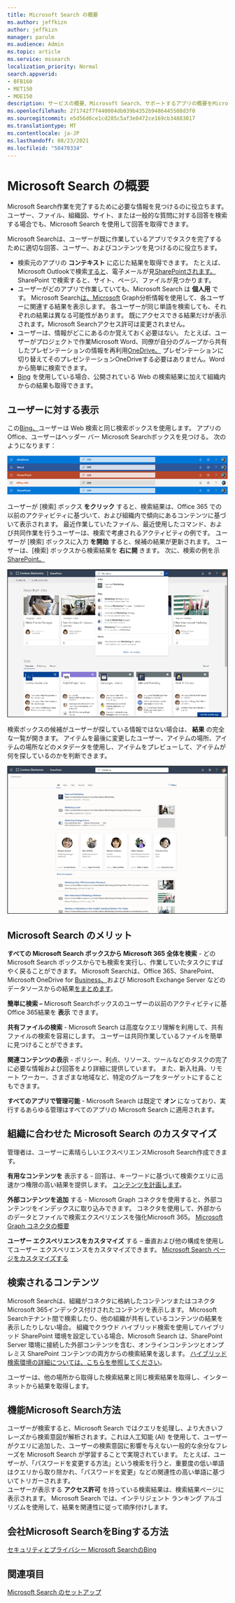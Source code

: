```yaml
---
title: Microsoft Search の概要
ms.author: jeffkizn
author: jeffkizn
manager: parulm
ms.audience: Admin
ms.topic: article
ms.service: mssearch
localization_priority: Normal
search.appverid:
- BFB160
- MET150
- MOE150
description: サービスの概要、Microsoft Search、サポートするアプリの概要をMicrosoft Search。
ms.openlocfilehash: 271742f7f440004db039b4352b9486445508d3f0
ms.sourcegitcommit: e5d56d6ce1cd285c5af3e0472ce169cb34883017
ms.translationtype: MT
ms.contentlocale: ja-JP
ms.lasthandoff: 08/23/2021
ms.locfileid: "58470334"
---
```

# <a name="overview-of-microsoft-search"></a>Microsoft Search の概要

Microsoft Search作業を完了するために必要な情報を見つけるのに役立ちます。 ユーザー、ファイル、組織図、サイト、または一般的な質問に対する回答を検索する場合でも、Microsoft Search を使用して回答を取得できます。

Microsoft Searchは、ユーザーが既に作業しているアプリでタスクを完了するために適切な回答、ユーザー、およびコンテンツを見つけるのに役立ちます。

- 検索元のアプリの **コンテキスト** に応じた結果を取得できます。 たとえば、Microsoft Outlookで検索[すると](https://www.microsoft.com/outlook)、電子メールが見[SharePointされます。](http://sharepoint.com/) SharePoint で検索すると、サイト、ページ、ファイルが見つかります。
- ユーザーがどのアプリで作業していても、Microsoft Search は **個人用** です。 Microsoft Search[は、Microsoft](https://developer.microsoft.com/graph/) Graph分析情報を使用して、各ユーザーに関連する結果を表示します。 各ユーザーが同じ単語を検索しても、それぞれの結果は異なる可能性があります。 既にアクセスできる結果だけが表示されます。Microsoft Searchアクセス許可は変更されません。
- ユーザーは、情報がどこにあるのか覚えておく必要はない。 たとえば、ユーザーがプロジェクトで作業Microsoft Word、同僚が自分のグループから共有したプレゼンテーションの情報を再利用[OneDrive。](https://onedrive.live.com/about/) [](https://products.office.com/word) プレゼンテーションに切り替えてそのプレゼンテーションOneDriveする必要はありません。Word から簡単に検索できます。
- [Bing](https://bing.com) を使用している場合、公開されている Web の検索結果に加えて組織内からの結果も取得できます。

## <a name="what-users-see"></a>ユーザーに対する表示

この[Bing、](https://bing.com)ユーザーは Web 検索と同じ検索ボックスを使用します。 アプリのOffice、ユーザーはヘッダー バー Microsoft Searchボックスを見つける。 次のようになります：

![ヘッダー バーに [Microsoft Search] ボックスを含むアプリ ウィンドウのスクリーンショット。](media/Headings_520.png)

ユーザーが [検索] ボックス **をクリック** すると、検索結果は、Office 365 での以前のアクティビティに基づいて、および組織内で傾向にあるコンテンツに基づいて表示されます。 最近作業していたファイル、最近使用したコマンド、および共同作業を行うユーザーは、検索で考慮されるアクティビティの例です。 ユーザーが [検索] ボックスに入力 **を開始** すると、候補の結果が更新されます。 ユーザーは、[検索] ボックスから検索結果を **右に開** きます。 次に、検索の例を示[SharePoint。](http://sharepoint.com/)

![クエリと候補の結果Microsoft Searchボックスのスクリーンショット。](media/SERP_text_520.png)

検索ボックスの候補がユーザーが探している情報ではない場合は、 **結果** の完全な一覧が開きます。 アイテムを最後に変更したユーザー、アイテムの場所、アイテムの場所などのメタデータを使用し、アイテムをプレビューして、アイテムが何を探しているのかを判断できます。

![[結果] ページMicrosoft Searchスクリーンショット。](media/search_box.png)

## <a name="benefits-of-microsoft-search"></a>Microsoft Search のメリット

**すべての Microsoft Search ボックスから Microsoft 365 全体を検索** - どの Microsoft Search ボックスからでも検索を実行し、作業していたタスクにすばやく戻ることができます。 Microsoft Searchは、Office 365、SharePoint、Microsoft OneDrive for [Business、](https://onedrive.live.com/about/business/)および Microsoft Exchange Server などのデータ[](http://sharepoint.com/)ソースからの結果[をまとめます](https://products.office.com/exchange/microsoft-exchange-server)。

**簡単に検索 –** Microsoft Searchボックスのユーザーの以前のアクティビティに基Office 365結果を **表示** できます。

**共有ファイルの検索** - Microsoft Search は高度なクエリ理解を利用して、共有ファイルの検索を容易にします。 ユーザーは共同作業しているファイルを簡単に見つけることができます。

**関連コンテンツの表示** - ポリシー、利点、リソース、ツールなどのタスクの完了に必要な情報および回答をより詳細に提供しています。 また、新入社員、リモート ワーカー、さまざまな地域など、特定のグループをターゲットにすることもできます。

**すべてのアプリで管理可能** - Microsoft Search は既定で **オン** になっており、実行するあらゆる管理はすべてのアプリの Microsoft Search に適用されます。

## <a name="tailoring-microsoft-search-to-your-organization"></a>組織に合わせた Microsoft Search のカスタマイズ

管理者は、ユーザーに素晴らしいエクスペリエンスMicrosoft Search作成できます。

**有用なコンテンツを** 表示する - 回答は、キーワードに基づいて検索クエリに迅速かつ権限の高い結果を提供します。 [コンテンツを計画します](plan-your-content.md)。

**外部コンテンツを追加** する - Microsoft Graph コネクタを使用すると、外部コンテンツをインデックスに取り込みできます。 コネクタを使用して、外部からのデータとファイルで検索エクスペリエンスを強化Microsoft 365。 [Microsoft Graph コネクタの概要](connectors-overview.md)

**ユーザー エクスペリエンスをカスタマイズ** する – 垂直および他の構成を使用してユーザー エクスペリエンスをカスタマイズできます。 [Microsoft Search ページをカスタマイズする](customize-search-page.md)

## <a name="what-content-is-searched"></a>検索されるコンテンツ

Microsoft Searchは、組織がコネクタに格納したコンテンツまたはコネクタMicrosoft 365インデックス付けされたコンテンツを表示します。 Microsoft Searchテナント間で検索したり、他の組織が共有しているコンテンツの結果を表示したりしない場合。 組織でクラウド ハイブリッド検索を使用してハイブリッド SharePoint 環境を設定している場合、Microsoft Search は、SharePoint Server 環境に接続した外部コンテンツを含む、オンラインコンテンツとオンプレミス SharePoint コンテンツの両方からの検索結果を返します。 [ハイブリッド検索環境の詳細については、こちらを参照してください](/sharepoint/hybrid/learn-about-cloud-hybrid-search-for-sharepoint)。

ユーザーは、他の場所から取得した検索結果と同じ検索結果を取得し、インターネットから結果を取得します。

## <a name="how-microsoft-search-works"></a>機能Microsoft Search方法

ユーザーが検索すると、Microsoft Search ではクエリを処理し、より大きいフレーズから検索意図が解析されます。これは人工知能 (AI) を使用して、ユーザーがクエリに追加した、ユーザーの検索意図に影響を与えない一般的な余分なフレーズを Microsoft Search が学習することで実現されています。 たとえば、ユーザーが、「パスワードを変更する方法」という検索を行うと、重要度の低い単語はクエリから取り除かれ、「パスワードを変更」などの関連性の高い単語に基づいてトリガーされます。  
ユーザーが表示する **アクセス許可** を持っている検索結果は、検索結果ページに表示されます。 Microsoft Search では、インテリジェント ランキング アルゴリズムを使用して、結果を関連性に従って順序付けします。

## <a name="how-microsoft-search-in-bing-protects-your-company-data"></a>会社Microsoft SearchをBingする方法

[セキュリティとプライバシー Microsoft SearchのBing](security-for-search.md)

## <a name="see-also"></a>関連項目

[Microsoft Search のセットアップ](setup-microsoft-search.md)